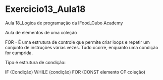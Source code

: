 # Exercicio13_Aula18
Aula 18_Logica de programação da IFood_Cubo Academy

Aula de elementos de uma coleção

FOR - É uma estrutura de controle que permite criar loops e repetir um conjunto de instruções várias vezes. Tudo ocorre, enquanto uma condição for cumprida.

Tipo é estrutura de condição:

IF (Condição)
WHILE (condição)
FOR (CONST elemento OF coleção)

